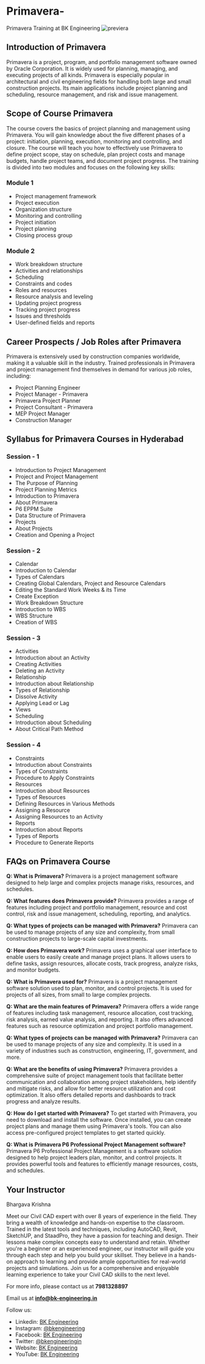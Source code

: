 # Primavera-
Primavera Training at BK Engineering
![previera](https://github.com/bkengineering/Primavera-/assets/136553846/6be0f236-f800-4ba5-a12a-82ddad4b1d4e)


## Introduction of Primavera

Primavera is a project, program, and portfolio management software owned by Oracle Corporation. It is widely used for planning, managing, and executing projects of all kinds. Primavera is especially popular in architectural and civil engineering fields for handling both large and small construction projects. Its main applications include project planning and scheduling, resource management, and risk and issue management.

## Scope of Course Primavera

The course covers the basics of project planning and management using Primavera. You will gain knowledge about the five different phases of a project: initiation, planning, execution, monitoring and controlling, and closure. The course will teach you how to effectively use Primavera to define project scope, stay on schedule, plan project costs and manage budgets, handle project teams, and document project progress. The training is divided into two modules and focuses on the following key skills:

### Module 1

- Project management framework
- Project execution
- Organization structure
- Monitoring and controlling
- Project initiation
- Project planning
- Closing process group

### Module 2

- Work breakdown structure
- Activities and relationships
- Scheduling
- Constraints and codes
- Roles and resources
- Resource analysis and leveling
- Updating project progress
- Tracking project progress
- Issues and thresholds
- User-defined fields and reports

## Career Prospects / Job Roles after Primavera

Primavera is extensively used by construction companies worldwide, making it a valuable skill in the industry. Trained professionals in Primavera and project management find themselves in demand for various job roles, including:

- Project Planning Engineer
- Project Manager - Primavera
- Primavera Project Planner
- Project Consultant - Primavera
- MEP Project Manager
- Construction Manager

## Syllabus for Primavera Courses in Hyderabad

### Session - 1
- Introduction to Project Management
- Project and Project Management
- The Purpose of Planning
- Project Planning Metrics
- Introduction to Primavera
- About Primavera
- P6 EPPM Suite
- Data Structure of Primavera
- Projects
- About Projects
- Creation and Opening a Project

### Session - 2
- Calendar
- Introduction to Calendar
- Types of Calendars
- Creating Global Calendars, Project and Resource Calendars
- Editing the Standard Work Weeks & its Time
- Create Exception
- Work Breakdown Structure
- Introduction to WBS
- WBS Structure
- Creation of WBS

### Session - 3
- Activities
- Introduction about an Activity
- Creating Activities
- Deleting an Activity
- Relationship
- Introduction about Relationship
- Types of Relationship
- Dissolve Activity
- Applying Lead or Lag
- Views
- Scheduling
- Introduction about Scheduling
- About Critical Path Method

### Session - 4
- Constraints
- Introduction about Constraints
- Types of Constraints
- Procedure to Apply Constraints
- Resources
- Introduction about Resources
- Types of Resources
- Defining Resources in Various Methods
- Assigning a Resource
- Assigning Resources to an Activity
- Reports
- Introduction about Reports
- Types of Reports
- Procedure to Generate Reports

## FAQs on Primavera Course

**Q: What is Primavera?**
Primavera is a project management software designed to help large and complex projects manage risks, resources, and schedules.

**Q: What features does Primavera provide?**
Primavera provides a range of features including project and portfolio management, resource and cost control, risk and issue management, scheduling, reporting, and analytics.

**Q: What types of projects can be managed with Primavera?**
Primavera can be used to manage projects of any size and complexity, from small construction projects to large-scale capital investments.

**Q: How does Primavera work?**
Primavera uses a graphical user interface to enable users to easily create and manage project plans. It allows users to define tasks, assign resources, allocate costs, track progress, analyze risks, and monitor budgets.

**Q: What is Primavera used for?**
Primavera is a project management software solution used to plan, monitor, and control projects. It is used for projects of all sizes, from small to large complex projects.

**Q: What are the main features of Primavera?**
Primavera offers a wide range of features including task management, resource allocation, cost tracking, risk analysis, earned value analysis, and reporting. It also offers advanced features such as resource optimization and project portfolio management.

**Q: What types of projects can be managed with Primavera?**
Primavera can be used to manage projects of any size and complexity. It is used in a variety of industries such as construction, engineering, IT, government, and more.

**Q: What are the benefits of using Primavera?**
Primavera provides a comprehensive suite of project management tools that facilitate better communication and collaboration among project stakeholders, help identify and mitigate risks, and allow for better resource utilization and cost optimization. It also offers detailed reports and dashboards to track progress and analyze results.

**Q: How do I get started with Primavera?**
To get started with Primavera, you need to download and install the software. Once installed, you can create project plans and manage them using Primavera's tools. You can also access pre-configured project templates to get started quickly.

**Q: What is Primavera P6 Professional Project Management software?**
Primavera P6 Professional Project Management is a software solution designed to help project leaders plan, monitor, and control projects. It provides powerful tools and features to efficiently manage resources, costs, and schedules.

## Your Instructor
Bhargava Krishna

Meet our Civil CAD expert with over 8 years of experience in the field. They bring a wealth of knowledge and hands-on expertise to the classroom. Trained in the latest tools and techniques, including AutoCAD, Revit, SketchUP, and StaadPro, they have a passion for teaching and design. Their lessons make complex concepts easy to understand and retain. Whether you're a beginner or an experienced engineer, our instructor will guide you through each step and help you build your skillset. They believe in a hands-on approach to learning and provide ample opportunities for real-world projects and simulations. Join us for a comprehensive and enjoyable learning experience to take your Civil CAD skills to the next level.

For more info, please contact us at **7981328897**

Email us at **info@bk-engineering.in**

Follow us:
- Linkedin: [BK Engineering](https://www.linkedin.com/company/bk-engineering-in)
- Instagram: [@bkengineering](https://www.instagram.com/bkengineering)
- Facebook: [BK Engineering](https://www.facebook.com/bkengineering.in)
- Twitter: [@bkengineeringin](https://twitter.com/bkengineeringin)
- Website: [BK Engineering](https://bk-engineering.in/)
- YouTube: [BK Engineering](https://www.youtube.com/@bkengineering)

